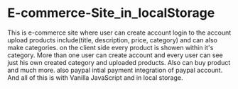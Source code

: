 # E-commerce-Site_in_localStorage
This is e-commerce  site where user can create account login to the account upload products include(title, description, price, category) and can also make categories. on the client side every product is showen within it's category. More than one user can create account   and every user can see just his own created category and uploaded products. Also can buy product  and much more. also paypal intial payment integration of   paypal account. And all of this is with Vanilla JavaScript and in local storage.
